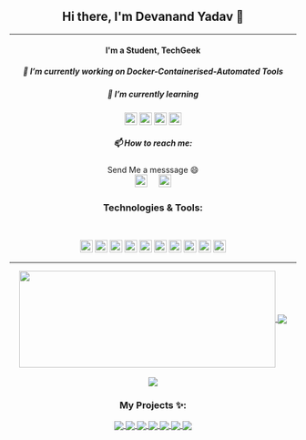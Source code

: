 <h2 align="center"> Hi there, I'm Devanand Yadav 👋</h1>

---

<h4 align="center"> I'm a Student, TechGeek </h1>
<h5 align="center"> 🔭 I’m currently working on Docker-Containerised-Automated Tools</h1>
<h5 align="center"> 🌱 I’m currently learning </h1>
<p align="center">
<img alt="Linux" height="22" width="22"  src="https://img.icons8.com/color/48/000000/ubuntu--v1.png"/>
  <img alt="Docker" height="22" width="22" src="https://www.docker.com/sites/default/files/d8/2019-07/vertical-logo-monochromatic.png" />
<img alt="Bash" height="22" width="22" src="https://unpkg.com/simple-icons@3.4.0/icons/gnubash.svg" />
  <img alt="Kali Linux" height="22" width="22" src="https://img.icons8.com/color/48/000000/kali-linux.png"/> 
  </p>
<h5 align="center"> 📫 How to reach me: </h1>
<p align="center"> Send Me a messsage 😄 <br> <a href="https://twitter.com/Devanan81306625"><img height="22" width="22" src="https://unpkg.com/simple-icons@3.4.0/icons/twitter.svg" /></a>
&nbsp; &nbsp; <a href="https://www.instagram.com/devanand.py/"> <img height="22" width="22" src="https://unpkg.com/simple-icons@3.4.0/icons/instagram.svg" > </a> </p>
<h3 align="center">Technologies & Tools:</h3><br/>
<p align="center">
<img alt="Linux" height="22" width="22" src="https://unpkg.com/simple-icons@3.4.0/icons/linux.svg" />
<img  alt="Python" height="22" width="22" src="https://unpkg.com/simple-icons@3.4.0/icons/python.svg" />
<img alt="Django" height="22" width="22" src="https://unpkg.com/simple-icons@3.4.0/icons/django.svg" />
<img alt="MySQL" height="22" width="22" src="https://unpkg.com/simple-icons@3.4.0/icons/mysql.svg" />
<img alt="MongoDB" height="22" width="22" src="https://unpkg.com/simple-icons@3.4.0/icons/mongodb.svg" />
<img alt="Html" height="22" width="22" src="https://raw.githubusercontent.com/abranhe/programming-languages-logos/master/src/html/html.svg" />
<img alt="Css" height="22" width="22" src="https://unpkg.com/simple-icons@3.4.0/icons/css3.svg" />
<img alt="AndroidStudio" height="22" width="22" src="https://unpkg.com/simple-icons@3.4.0/icons/androidstudio.svg" />
<img alt="Subl" height="22" width="22" src="https://unpkg.com/simple-icons@3.4.0/icons/sublimetext.svg" />
<img alt=VsCode"" height="22" width="22" src="https://unpkg.com/simple-icons@3.4.0/icons/visualstudiocode.svg" />
</p>

---

<div align="center"><a href="#">
  <img width=450 height=170 align="center" src="https://github-readme-stats.vercel.app/api?username=git-devanand&theme=midnight-purple&show_icons=true&bg_color=0D1117&hide_border=true" />
</a>
  <img align="center" src="https://github-readme-streak-stats.herokuapp.com/?user=git-devanand&theme=tokyonight&hide_border=true"/><br><br>
  <a href="#">
  <img align="center" src="https://github-readme-stats.vercel.app/api/top-langs/?username=git-devanand&theme=midnight-purple&layout=compact&bg_color=0D1117&hide_border=true" />
</a>

### My Projects ✨:
  
<a href="https://github.com/git-devanand/dev-face-mask-detector">
  <img align="center" src="https://github-readme-stats.vercel.app/api/pin/?username=git-devanand&repo=dev-face-mask-detector&theme=tokyonight" />
</a>

<a href="https://github.com/git-devanand/covid-19_x-ray_detection">
 <img align="center" src="https://github-readme-stats.vercel.app/api/pin/?username=git-devanand&repo=covid-19_x-ray_detection&theme=tokyonight" />
</a>

<a href="https://github.com/git-devanand/docker_web_host">
  <img align="center" src="https://github-readme-stats.vercel.app/api/pin/?username=git-devanand&repo=docker_web_host&theme=tokyonight" />
</a>

<a href="https://github.com/git-devanand/randomPassGen">
 <img align="center" src="https://github-readme-stats.vercel.app/api/pin/?username=git-devanand&repo=randomPassGen&theme=tokyonight" />
</a>

<a href="https://github.com/git-devanand/django_project">
 <img align="center" src="https://github-readme-stats.vercel.app/api/pin/?username=git-devanand&repo=django_project&theme=tokyonight" />
</a>

<a href="https://github.com/git-devanand/ai_projects">
 <img align="center" src="https://github-readme-stats.vercel.app/api/pin/?username=git-devanand&repo=ai_projects&theme=tokyonight" />
</a>

<a href="https://github.com/git-devanand/spaceDebrisMapping">
  <img align="center" src="https://github-readme-stats.vercel.app/api/pin/?username=git-devanand&repo=spaceDebrisMapping&theme=tokyonight" />
</a>

</div>
